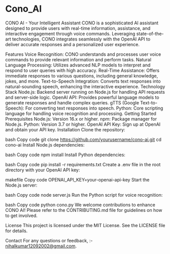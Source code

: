 # Cono_AI

CONO AI - Your Intelligent Assistant
CONO is a sophisticated AI assistant designed to provide users with real-time information, assistance, and interactive engagement through voice commands. Leveraging state-of-the-art technologies, CONO integrates seamlessly with the OpenAI API to deliver accurate responses and a personalized user experience.

Features
Voice Recognition: CONO understands and processes user voice commands to provide relevant information and perform tasks.
Natural Language Processing: Utilizes advanced NLP models to interpret and respond to user queries with high accuracy.
Real-Time Assistance: Offers immediate responses to various questions, including general knowledge, jokes, and more.
Text-to-Speech Integration: Converts text responses into natural-sounding speech, enhancing the interactive experience.
Technology Stack
Node.js: Backend server running on Node.js for handling API requests and server-side logic.
OpenAI API: Provides powerful language models to generate responses and handle complex queries.
gTTS (Google Text-to-Speech): For converting text responses into speech.
Python: Core scripting language for handling voice recognition and processing.
Getting Started
Prerequisites
Node.js: Version 16.x or higher.
npm: Package manager for Node.js.
Python: Version 3.7 or higher.
OpenAI API Key: Sign up at OpenAI and obtain your API key.
Installation
Clone the repository:

bash
Copy code
git clone https://github.com/yourusername/cono-ai.git
cd cono-ai
Install Node.js dependencies:

bash
Copy code
npm install
Install Python dependencies:

bash
Copy code
pip install -r requirements.txt
Create a .env file in the root directory with your OpenAI API key:

makefile
Copy code
OPENAI_API_KEY=your-openai-api-key
Start the Node.js server:

bash
Copy code
node server.js
Run the Python script for voice recognition:

bash
Copy code
python cono.py
We welcome contributions to enhance CONO AI! Please refer to the CONTRIBUTING.md file for guidelines on how to get involved.

License
This project is licensed under the MIT License. See the LICENSE file for details.

Contact
For any questions or feedback, :- nihalkumar12092002@gmail.com.

